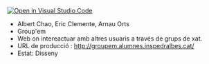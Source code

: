 [![Open in Visual Studio Code](https://classroom.github.com/assets/open-in-vscode-f059dc9a6f8d3a56e377f745f24479a46679e63a5d9fe6f495e02850cd0d8118.svg)](https://classroom.github.com/online_ide?assignment_repo_id=7315833&assignment_repo_type=AssignmentRepo)

- Albert Chao, Eric Clemente, Arnau Orts
- Group'em
- Web on intereactuar amb altres usuaris a través de grups de xat.
- URL de producció : http://groupem.alumnes.inspedralbes.cat/
- Estat: Disseny
